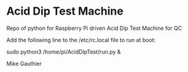 # Acid Dip Test Machine

Repo of python for Raspberry Pi driven Acid Dip Test Machine for QC

Add the following line to the /etc/rc.local file to run at boot:

sudo python3 /home/pi/AcidDipTest/run.py &

Mike Gauthier

